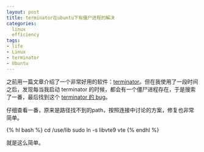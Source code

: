 ```yaml
---
layout: post
title: terminator在ubuntu下有僵尸进程的解决
categories:
  linux
  efficiency
tags:
- life
- Linux
- terminator
- Ubuntu
---
```


之前用一篇文章介绍了一个非常好用的软件：<a href="{% post_url 2012-05-05-using_terminator %}">terminator</a>。但在我使用了一段时间之后，发现每当我启动 terminator 的时候，都会有一个僵尸进程存在，于是搜索了一番，最后找到这个  <a href="https://bugs.launchpad.net/terminator/+bug/885606">terminator 的 bug</a>。

仔细查看一番，原来是路径找不到的path，按照连接中讨论的方案，修复也非常简单。

{% hl bash %}
cd /use/lib
sudo ln -s libvte9 vte
{% endhl %}

就是这么简单。


